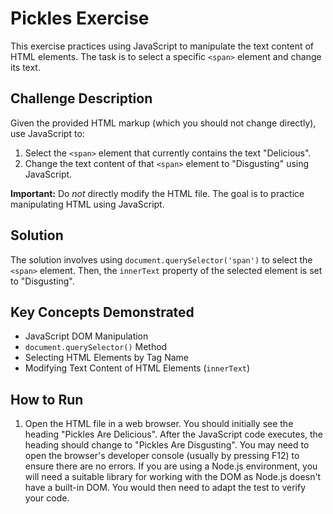 # Pickles Exercise

This exercise practices using JavaScript to manipulate the text content of HTML elements. The task is to select a specific `<span>` element and change its text.

## Challenge Description

Given the provided HTML markup (which you should not change directly), use JavaScript to:

1.  Select the `<span>` element that currently contains the text "Delicious".
2.  Change the text content of that `<span>` element to "Disgusting" using JavaScript.

**Important:** Do *not* directly modify the HTML file.  The goal is to practice manipulating HTML using JavaScript.

## Solution

The solution involves using `document.querySelector('span')` to select the `<span>` element. Then, the `innerText` property of the selected element is set to "Disgusting".

## Key Concepts Demonstrated

*   JavaScript DOM Manipulation
*   `document.querySelector()` Method
*   Selecting HTML Elements by Tag Name
*   Modifying Text Content of HTML Elements (`innerText`)

## How to Run

1.  Open the HTML file in a web browser. You should initially see the heading "Pickles Are Delicious". After the JavaScript code executes, the heading should change to "Pickles Are Disgusting". You may need to open the browser's developer console (usually by pressing F12) to ensure there are no errors.  If you are using a Node.js environment, you will need a suitable library for working with the DOM as Node.js doesn't have a built-in DOM. You would then need to adapt the test to verify your code.